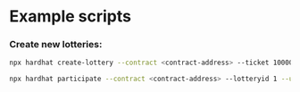 # Example scripts

### Create new lotteries:
``` bash
npx hardhat create-lottery --contract <contract-address> --ticket 10000000000000000 --duration 300 --network localhost
```

``` bash
npx hardhat participate --contract <contract-address> --lotteryid 1 --user <user-address> --ticket 10000000000000000
```
